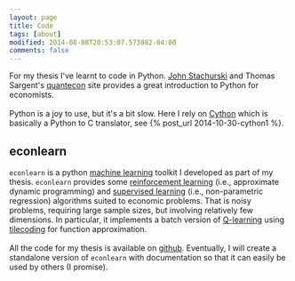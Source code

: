 ```yaml
---
layout: page
title: Code
tags: [about]
modified: 2014-08-08T20:53:07.573882-04:00
comments: false
---
```


For my thesis I've learnt to code in Python. [John Stachurski](http://johnstachurski.net/) and Thomas Sargent's [quantecon](http://quant-econ.net/) site provides a great introduction to Python for economists. <br> <br> Python is a joy to use, but it's a bit slow. Here I rely on [Cython](http://cython.org/) which is basically a Python to C translator, see {% post_url 2014-10-30-cython1 %}.

econlearn
---------

``econlearn`` is a python [machine learning](http://en.wikipedia.org/wiki/Machine_learning) toolkit I developed as part of my thesis. `econlearn` provides some [reinforcement learning](http://en.wikipedia.org/wiki/Reinforcement_learning) (i.e., approximate dynamic programming) and [supervised learning](http://en.wikipedia.org/wiki/Supervised_learning) (i.e., non-parametric regression) algorithms suited to economic problems. That is noisy problems, requiring large sample sizes, but involving relatively few dimensions. In particular, it implements a batch version of [Q-learning](http://en.wikipedia.org/wiki/Q-learning) using [tilecoding](http://en.wikipedia.org/wiki/Cerebellar_Model_Articulation_Controller) for function approximation. <br> <br> All the code for my thesis is available on [github](https://github.com/nealbob/regrivermod). Eventually, I will create a standalone version of ``econlearn`` with documentation so that it can easily be used by others (I promise).
